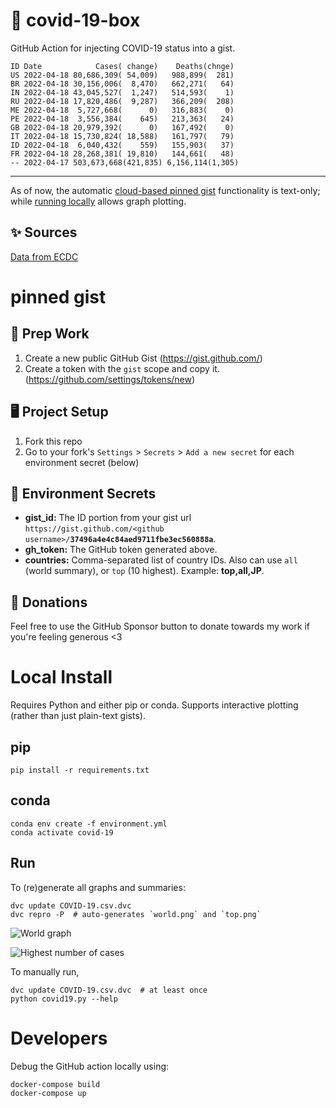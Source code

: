 # 🏥 covid-19-box

GitHub Action for injecting COVID-19 status into a gist.

```
ID Date            Cases( change)    Deaths(chnge)
US 2022-04-18 80,686,309( 54,009)   988,899(  281)
BR 2022-04-18 30,156,006(  8,470)   662,271(   64)
IN 2022-04-18 43,045,527(  1,247)   514,593(    1)
RU 2022-04-18 17,820,486(  9,287)   366,209(  208)
ME 2022-04-18  5,727,668(      0)   316,883(    0)
PE 2022-04-18  3,556,384(    645)   213,363(   24)
GB 2022-04-18 20,979,392(      0)   167,492(    0)
IT 2022-04-18 15,730,824( 18,588)   161,797(   79)
ID 2022-04-18  6,040,432(    559)   155,903(   37)
FR 2022-04-18 28,268,381( 19,810)   144,661(   48)
-- 2022-04-17 503,673,668(421,835) 6,156,114(1,305)
```

---

As of now, the automatic [cloud-based pinned gist](#pinned-gist) functionality is text-only;
while [running locally](#local-install) allows graph plotting.

## ✨ Sources

[Data from ECDC](https://www.ecdc.europa.eu/en/publications-data/download-todays-data-geographic-distribution-covid-19-cases-worldwide)

# pinned gist

## 🎒 Prep Work
1. Create a new public GitHub Gist (https://gist.github.com/)
1. Create a token with the `gist` scope and copy it. (https://github.com/settings/tokens/new)

## 🖥 Project Setup
1. Fork this repo
1. Go to your fork's `Settings` > `Secrets` > `Add a new secret` for each environment secret (below)

## 🤫 Environment Secrets
- **gist_id:** The ID portion from your gist url `https://gist.github.com/<github username>/`**`37496a4e4c84aed9711fbe3ec560888a`**.
- **gh_token:** The GitHub token generated above.
- **countries:** Comma-separated list of country IDs. Also can use `all` (world summary), or `top` (10 highest). Example: **top,all,JP**.

## 💸 Donations

Feel free to use the GitHub Sponsor button to donate towards my work if you're feeling generous <3

# Local Install

Requires Python and either pip or conda. Supports interactive plotting (rather than just plain-text gists).

## pip

```
pip install -r requirements.txt
```

## conda

```
conda env create -f environment.yml
conda activate covid-19
```

## Run

To (re)generate all graphs and summaries:

```
dvc update COVID-19.csv.dvc
dvc repro -P  # auto-generates `world.png` and `top.png`
```

![World graph](world.png)

![Highest number of cases](top.png)

To manually run,

```
dvc update COVID-19.csv.dvc  # at least once
python covid19.py --help
```

# Developers

Debug the GitHub action locally using:

```
docker-compose build
docker-compose up
```
